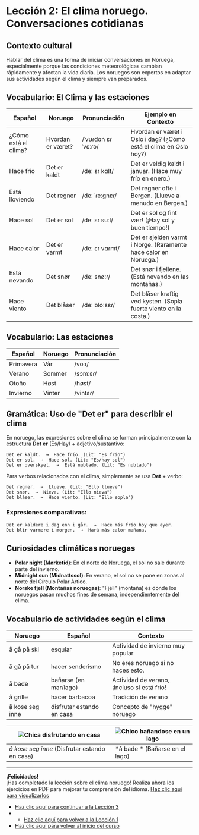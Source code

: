 # Lección 2: El clima noruego. Conversaciones cotidianas

## Contexto cultural
Hablar del clima es una forma de iniciar conversaciones en Noruega, especialmente porque las condiciones meteorológicas cambian rápidamente y afectan la vida diaria. Los noruegos son expertos en adaptar sus actividades según el clima y siempre van preparados.

## Vocabulario: El Clima y las estaciones

| Español              | Noruego               | Pronunciación       | Ejemplo en Contexto                                      |
|----------------------|-----------------------|---------------------|---------------------------------------------------------|
| ¿Cómo está el clima? | Hvordan er været?     | /ˈvʊɾdɑn ɛɾ ˈvɛːɾə/ | Hvordan er været i Oslo i dag? (¿Cómo está el clima en Oslo hoy?) |
| Hace frío            | Det er kaldt          | /deː ɛɾ kɑlt/       | Det er veldig kaldt i januar. (Hace muy frío en enero.) |
| Está lloviendo       | Det regner            | /deː ˈɾeːgnɛɾ/      | Det regner ofte i Bergen. (Llueve a menudo en Bergen.) |
| Hace sol             | Det er sol            | /deː ɛɾ suːl/       | Det er sol og fint vær! (¡Hay sol y buen tiempo!) |
| Hace calor           | Det er varmt          | /deː ɛɾ vɑɾmt/      | Det er sjelden varmt i Norge. (Raramente hace calor en Noruega.) |
| Está nevando         | Det snør              | /deː snøːɾ/         | Det snør i fjellene. (Está nevando en las montañas.) |
| Hace viento          | Det blåser            | /deː bloːsɛɾ/       | Det blåser kraftig ved kysten. (Sopla fuerte viento en la costa.) |

## Vocabulario: Las estaciones

| Español      | Noruego      | Pronunciación |
|--------------|--------------|---------------|
| Primavera    | Vår          | /voːɾ/        |
| Verano       | Sommer       | /sɔmːɛɾ/      |
| Otoño        | Høst         | /høst/        |
| Invierno     | Vinter       | /vintɛɾ/      |

## Gramática: Uso de "Det er" para describir el clima

En noruego, las expresiones sobre el clima se forman principalmente con la estructura **Det er** (Es/Hay) + adjetivo/sustantivo:

```
Det er kaldt.  →  Hace frío. (Lit: "Es frío")
Det er sol.  →  Hace sol. (Lit: "Es/hay sol")
Det er overskyet.  →  Está nublado. (Lit: "Es nublado")
```

Para verbos relacionados con el clima, simplemente se usa **Det** + verbo:

```
Det regner.  →  Llueve. (Lit: "Ello llueve")
Det snør.  →  Nieva. (Lit: "Ello nieva")
Det blåser.  →  Hace viento. (Lit: "Ello sopla")
```

### Expresiones comparativas:

```
Det er kaldere i dag enn i går.  →  Hace más frío hoy que ayer.
Det blir varmere i morgen.  →  Hará más calor mañana.
```

## Curiosidades climáticas noruegas

- **Polar night (Mørketid)**: En el norte de Noruega, el sol no sale durante parte del invierno.
- **Midnight sun (Midnattssol)**: En verano, el sol no se pone en zonas al norte del Círculo Polar Ártico.
- **Norske fjell (Montañas noruegas)**: "Fjell" (montaña) es donde los noruegos pasan muchos fines de semana, independientemente del clima.

## Vocabulario de actividades según el clima

| Noruego             | Español                    | Contexto                                 |
|---------------------|----------------------------|------------------------------------------|
| å gå på ski         | esquiar                    | Actividad de invierno muy popular        |
| å gå på tur         | hacer senderismo           | No eres noruego si no haces esto.     |
| å bade              | bañarse (en mar/lago)      | Actividad de verano, ¡incluso si está frío! |
| å grille            | hacer barbacoa             | Tradición de verano                      |
| å kose seg inne     | disfrutar estando en casa  | Concepto de "hygge" noruego              |

| ![Chica disfrutando en casa](https://i.postimg.cc/25PhBHR1/hygge.jpg) | ![Chico bañandose en un lago](https://i.postimg.cc/28cqZHnC/lago.jpg) |
|--------------------------|--------------------------|
| *å kose seg inne* (Disfrutar estando en casa) | *å bade * (Bañarse en el lago) |

***

**¡Felicidades!**  
¡Has completado la lección sobre el clima noruego! Realiza ahora los ejercicios en PDF para mejorar tu comprensión del idioma. [Haz clic aquí para visualizarlos](../01-leccion2/ejercicios-leccion2.pdf)
- [Haz clic aquí para continuar a la Lección 3](../02-leccion3/leccion3.md)
- - [Haz clic aquí para volver a la Lección 1](../00-leccion1/leccion1.md)
- [Haz clic aquí para volver al inicio del curso](https://mroche02.github.io/curso-noruego/)
